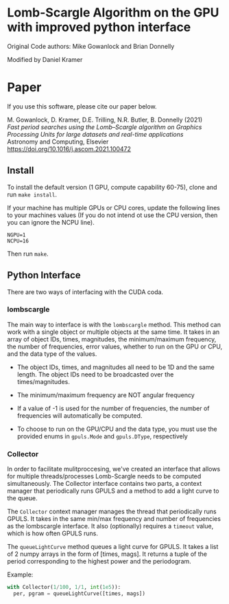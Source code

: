 # Lomb-Scargle Algorithm on the GPU with improved python interface

Original Code authors: Mike Gowanlock and Brian Donnelly

Modified by Daniel Kramer

# Paper

If you use this software, please cite our paper below.

M. Gowanlock, D. Kramer, D.E. Trilling, N.R. Butler, B. Donnelly (2021)\
*Fast period searches using the Lomb–Scargle algorithm on Graphics Processing Units for large datasets and real-time applications*\
Astronomy and Computing, Elsevier\
https://doi.org/10.1016/j.ascom.2021.100472

## Install
To install the default version (1 GPU, compute capability 60-75), clone and run ```make install```. 

If your machine has multiple GPUs or CPU cores, update the following lines to your machines values (If you do not intend ot use the CPU version, then you can ignore the NCPU line). 
```
NGPU=1
NCPU=16
``` 
Then run `make`.  


## Python Interface
There are two ways of interfacing with the CUDA coda. 

### lombscargle
The main way to interface is with the `lombscargle` method. This method can work with a single object or multiple objects at the same time. It takes in an array of object IDs, times, magnitudes, the minimum/maximum frequency, the number of frequencies, error values, whether to run  on the GPU or CPU, and the data type of the values.

- The object IDs, times, and magnitudes all need to be 1D and the same length. The object IDs need to be broadcasted over the times/magnitudes.

- The minimum/maximum frequency are NOT angular frequency

- If a value of -1 is used for the number of frequencies, the number of frequencies will automatically be computed. 

- To choose to run on the GPU/CPU and the data type, you must use the provided enums in `gpuls.Mode` and `gpuls.DType`, respectively

### Collector
In order to facilitate mulitproccesing, we've created an interface that allows for multiple threads/processes Lomb-Scargle needs to be computed simultaneously. The Collector interface contains two parts, a context manager that periodically runs GPULS and a method to add a light curve to the queue. 

The `Collector` context manager manages the thread that periodically runs GPULS. It takes in the same min/max frequency and number of frequencies as the lombscargle interface. It also (optionally) requires a `timeout` value, which is how often GPULS runs.

The `queueLightCurve` method queues a light curve for GPULS. It takes a list of 2 numpy arrays in the form of [times, mags]. It returns a tuple of the period corresponding to the highest power and the periodogram.

Example: 
```python
with Collector(1/100, 1/1, int(1e5)):
  per, pgram = queueLightCurve([times, mags])
```





